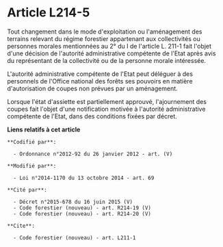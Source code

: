 # Article L214-5

Tout changement dans le mode d'exploitation ou l'aménagement des terrains relevant du régime forestier appartenant aux
collectivités ou personnes morales mentionnées au 2° du I de l'article L. 211-1 fait l'objet d'une décision de l'autorité
administrative compétente de l'Etat après avis du représentant de la collectivité ou de la personne morale intéressée.

L'autorité administrative compétente de l'Etat peut déléguer à des personnels de l'Office national des forêts ses pouvoirs en
matière d'autorisation de coupes non prévues par un aménagement.

Lorsque l'état d'assiette est partiellement approuvé, l'ajournement des coupes fait l'objet d'une notification motivée à
l'autorité administrative compétente de l'Etat, dans des conditions fixées par décret.

**Liens relatifs à cet article**

	**Codifié par**:

	  - Ordonnance n°2012-92 du 26 janvier 2012 - art. (V)

	**Modifié par**:

	  - Loi n°2014-1170 du 13 octobre 2014 - art. 69

	**Cité par**:

	  - Décret n°2015-678 du 16 juin 2015 (V)
	  - Code forestier (nouveau) - art. R214-19 (V)
	  - Code forestier (nouveau) - art. R214-20 (V)

	**Cite**:

	  - Code forestier (nouveau) - art. L211-1
